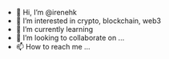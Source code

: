 - 👋 Hi, I’m @irenehk
- 👀 I’m interested in crypto, blockchain, web3
- 🌱 I’m currently learning 
- 💞️ I’m looking to collaborate on ...
- 📫 How to reach me ...

<!---
irenehk/irenehk is a ✨ special ✨ repository because its `README.md` (this file) appears on your GitHub profile.
You can click the Preview link to take a look at your changes.
--->
